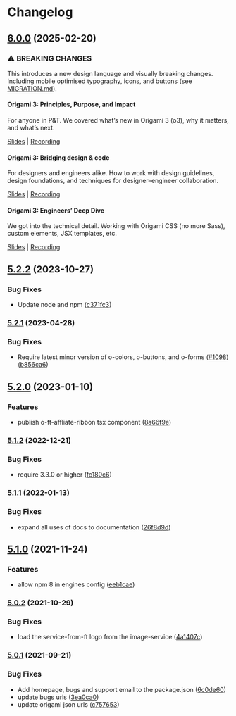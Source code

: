 # Changelog

## [6.0.0](https://github.com/Financial-Times/origami/compare/o-ft-affiliate-ribbon-v5.2.2...o-ft-affiliate-ribbon-v6.0.0) (2025-02-20)

### ⚠ BREAKING CHANGES

This introduces a new design language and visually breaking changes. Including mobile optimised typography, icons, and buttons (see [MIGRATION.md](./MIGRATION.md)).

#### Origami 3: Principles, Purpose, and Impact

For anyone in P&T. We covered what’s new in Origami 3 (o3), why it matters, and what’s next.

[Slides](https://docs.google.com/presentation/d/1Qs8RHpMrDxxP5LyrVlnsUHnS3AriRK5-IboUeneRyMs/edit#slide=id.g764506c38c_0_357) | [Recording](https://drive.google.com/file/d/1OMW9zdTOEUvWyW1trsFqL3XhpTejYelO/view)

#### Origami 3: Bridging design & code

For designers and engineers alike. How to work with design guidelines, design foundations, and techniques for designer–engineer collaboration.

[Slides](https://docs.google.com/presentation/d/1pGBKFNv-g8RbY2g3SJ7v823XBI-MQqpjHrdgg9B6bzI/edit#slide=id.g764506c38c_0_357) | [Recording](https://drive.google.com/file/d/14hWVKM690arNEWROPHx9gmebnOUa6wlM/view)

#### Origami 3: Engineers’ Deep Dive

We got into the technical detail. Working with Origami CSS (no more Sass), custom elements, JSX templates, etc.

[Slides](https://docs.google.com/presentation/d/1s1S959CwZYnd0Q89EhsDFLFUuy2HZ9UnpBVaDHDFX7A/edit#slide=id.g3347c4befb5_0_402) | [Recording](https://drive.google.com/file/d/1hDtSN8Ce_P0Vr_dv0KXuXhs5Q9aHfvAp/view)

## [5.2.2](https://github.com/Financial-Times/origami/compare/o-ft-affiliate-ribbon-v5.2.1...o-ft-affiliate-ribbon-v5.2.2) (2023-10-27)

### Bug Fixes

- Update node and npm ([c371fc3](https://github.com/Financial-Times/origami/commit/c371fc3f7f2d66266dbca95862ecef3ddeb1f339))

### [5.2.1](https://www.github.com/Financial-Times/origami/compare/o-ft-affiliate-ribbon-v5.2.0...o-ft-affiliate-ribbon-v5.2.1) (2023-04-28)

### Bug Fixes

- Require latest minor version of o-colors, o-buttons, and o-forms ([#1098](https://www.github.com/Financial-Times/origami/issues/1098)) ([b856ca6](https://www.github.com/Financial-Times/origami/commit/b856ca66c9ec555f3c70833ffa35cb05cd19841f))

## [5.2.0](https://www.github.com/Financial-Times/origami/compare/o-ft-affiliate-ribbon-v5.1.2...o-ft-affiliate-ribbon-v5.2.0) (2023-01-10)

### Features

- publish o-ft-affliate-ribbon tsx component ([8a66f9e](https://www.github.com/Financial-Times/origami/commit/8a66f9e19a5559f7170fc41ebf8b89b978a0c9fb))

### [5.1.2](https://www.github.com/Financial-Times/origami/compare/o-ft-affiliate-ribbon-v5.1.1...o-ft-affiliate-ribbon-v5.1.2) (2022-12-21)

### Bug Fixes

- require 3.3.0 or higher ([fc180c6](https://www.github.com/Financial-Times/origami/commit/fc180c619755daa1b7bfe65509f354cf0de113bf))

### [5.1.1](https://www.github.com/Financial-Times/origami/compare/o-ft-affiliate-ribbon-v5.1.0...o-ft-affiliate-ribbon-v5.1.1) (2022-01-13)

### Bug Fixes

- expand all uses of docs to documentation ([26f8d9d](https://www.github.com/Financial-Times/origami/commit/26f8d9d8cbbe3e78902d8c3951b37e08150a77bd))

## [5.1.0](https://www.github.com/Financial-Times/origami/compare/o-ft-affiliate-ribbon-v5.0.2...o-ft-affiliate-ribbon-v5.1.0) (2021-11-24)

### Features

- allow npm 8 in engines config ([eeb1cae](https://www.github.com/Financial-Times/origami/commit/eeb1cae6e7f0379e647f2b41240b1f294997d528))

### [5.0.2](https://www.github.com/Financial-Times/origami/compare/o-ft-affiliate-ribbon-v5.0.1...o-ft-affiliate-ribbon-v5.0.2) (2021-10-29)

### Bug Fixes

- load the service-from-ft logo from the image-service ([4a1407c](https://www.github.com/Financial-Times/origami/commit/4a1407c93af42ca91482e67628f2e5aa41809b7f))

### [5.0.1](https://www.github.com/Financial-Times/origami/compare/o-ft-affiliate-ribbon-v5.0.0...o-ft-affiliate-ribbon-v5.0.1) (2021-09-21)

### Bug Fixes

- Add homepage, bugs and support email to the package.json ([6c0de60](https://www.github.com/Financial-Times/origami/commit/6c0de60ebd6e64c4dd16d000fcc6b79412ce30f4))
- update bugs urls ([3ea0ca0](https://www.github.com/Financial-Times/origami/commit/3ea0ca03bcb6e55142a77387ad0fff5ddf056d44))
- update origami json urls ([c757653](https://www.github.com/Financial-Times/origami/commit/c7576532b5a14f0462d5346dfb63238be025602e))
